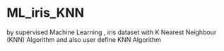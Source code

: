 # ML_iris_KNN
by supervised Machine Learning , iris dataset with K Nearest Neighbour (KNN) Algorithm and also user define KNN Algorithm
